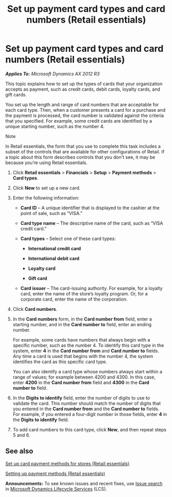 ﻿---
title: Set up payment card types and card numbers (Retail essentials)
TOCTitle: Set up payment card types and card numbers (Retail essentials)
ms:assetid: 368d3684-0659-40ec-b556-2c5eb3fb6c64
ms:mtpsurl: https://technet.microsoft.com/en-us/library/Dn716072(v=AX.60)
ms:contentKeyID: 62200338
ms.date: 11/13/2014
mtps_version: v=AX.60
---

# Set up payment card types and card numbers (Retail essentials) 


_**Applies To:** Microsoft Dynamics AX 2012 R3_

This topic explains how to set up the types of cards that your organization accepts as payment, such as credit cards, debit cards, loyalty cards, and gift cards.

You set up the length and range of card numbers that are acceptable for each card type. Then, when a customer presents a card for a purchase and the payment is processed, the card number is validated against the criteria that you specified. For example, some credit cards are identified by a unique starting number, such as the number 4.


> [!NOTE]
> <P>In Retail essentials, the form that you use to complete this task includes a subset of the controls that are available for other configurations of Retail. If a topic about this form describes controls that you don't see, it may be because you’re using Retail essentials.</P>



1.  Click **Retail essentials** \> **Financials** \> **Setup** \> **Payment methods** \> **Card types**.

2.  Click **New** to set up a new card.

3.  Enter the following information:
    
      - **Card ID** – A unique identifier that is displayed to the cashier at the point of sale, such as “VISA.”
    
      - **Card type name** – The descriptive name of the card, such as “VISA credit card.”
    
      - **Card types** – Select one of these card types:
        
          - **International credit card**
        
          - **International debit card**
        
          - **Loyalty card**
        
          - **Gift card**
    
      - **Card issuer** – The card-issuing authority. For example, for a loyalty card, enter the name of the store’s loyalty program. Or, for a corporate card, enter the name of the corporation.

4.  Click **Card numbers**.

5.  In the **Card numbers** form, in the **Card number from** field, enter a starting number, and in the **Card number to** field, enter an ending number.
    
    For example, some cards have numbers that always begin with a specific number, such as the number 4. To identify this card type in the system, enter **4** in the **Card number from** and **Card number to** fields. Any time a card is used that begins with the number 4, the system identifies the card as this specific card type.
    
    You can also identify a card type whose numbers always start within a range of values; for example between 4200 and 4300. In this case, enter **4200** in the **Card number from** field and **4300** in the **Card number to** field.

6.  In the **Digits to identify** field, enter the number of digits to use to validate the card. This number should match the number of digits that you entered in the **Card number from** and the **Card number to** fields. For example, if you entered a four-digit number in those fields, enter **4** in the **Digits to identify** field.

7.  To add card numbers to this card type, click **New**, and then repeat steps 5 and 6.

## See also

[Set up card payment methods for stores (Retail essentials)](set-up-card-payment-methods-for-stores-retail-essentials.md)

[Setting up payment methods (Retail essentials)](setting-up-payment-methods-retail-essentials.md)

  
**Announcements:** To see known issues and recent fixes, use [Issue search](http://go.microsoft.com/fwlink/?linkid=389258) in [Microsoft Dynamics Lifecycle Services](http://go.microsoft.com/fwlink/?linkid=306505) (LCS).

